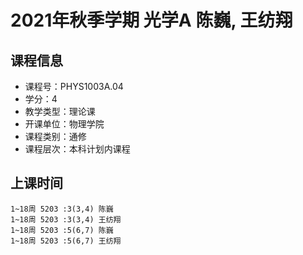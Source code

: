 # 2021年秋季学期 光学A 陈巍, 王纺翔






## 课程信息

- 课程号：PHYS1003A.04
- 学分：4
- 教学类型：理论课
- 开课单位：物理学院
- 课程类别：通修
- 课程层次：本科计划内课程

## 上课时间

```
1~18周 5203 :3(3,4) 陈巍
1~18周 5203 :3(3,4) 王纺翔
1~18周 5203 :5(6,7) 陈巍
1~18周 5203 :5(6,7) 王纺翔
```

